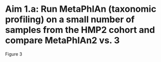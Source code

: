 # Aim 1.a: Run MetaPhlAn (taxonomic profiling) on a small number of samples from the HMP2 cohort and compare MetaPhlAn2 vs. 3

Figure 3
